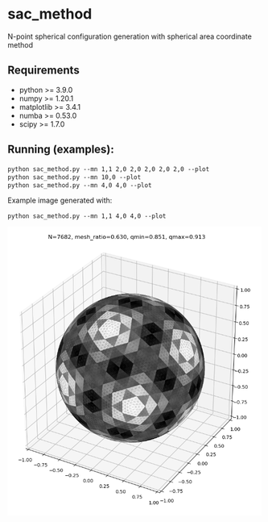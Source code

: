 # sac_method
N-point spherical configuration generation with spherical area coordinate method

## Requirements
- python >= 3.9.0
- numpy >= 1.20.1
- matplotlib >= 3.4.1
- numba >= 0.53.0
- scipy >= 1.7.0

## Running (examples):
    python sac_method.py --mn 1,1 2,0 2,0 2,0 2,0 2,0 --plot
    python sac_method.py --mn 10,0 --plot
    python sac_method.py --mn 4,0 4,0 --plot

Example image generated with:

    python sac_method.py --mn 1,1 4,0 4,0 --plot
![SAC method example](https://github.com/bsxfun/sac_method/blob/main/sac_example.png?raw=true)
